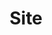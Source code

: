 ---
title: Site
summary: Settings for the Toroidal module in the site configuration
weight: 2
Platen:
  Menu:
    CollapseSection: true
---